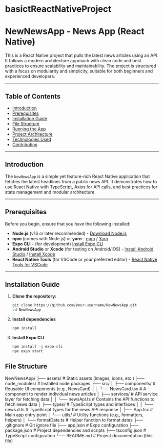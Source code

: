 # basictReactNativeProject
# NewNewsApp - News App (React Native)

This is a React Native project that pulls the latest news articles using an API. It follows a modern architecture approach with clean code and best practices to ensure scalability and maintainability. The project is structured with a focus on modularity and simplicity, suitable for both beginners and experienced developers.

---

## Table of Contents

- [Introduction](#introduction)
- [Prerequisites](#prerequisites)
- [Installation Guide](#installation-guide)
- [File Structure](#file-structure)
- [Running the App](#running-the-app)
- [Project Architecture](#project-architecture)
- [Technologies Used](#technologies-used)
- [Contributing](#contributing)

---

## Introduction

The `NewNewsApp` is a simple yet feature-rich React Native application that fetches the latest headlines from a public news API. It demonstrates how to use React Native with TypeScript, Axios for API calls, and best practices for state management and modular architecture.

---

## Prerequisites

Before you begin, ensure that you have the following installed:

- **Node.js** (v16 or later recommended) - [Download Node.js](https://nodejs.org/)
- **npm** (comes with Node.js) or **yarn** - [npm](https://www.npmjs.com/) / [Yarn](https://yarnpkg.com/)
- **Expo CLI** - (for development) [Install Expo CLI](https://docs.expo.dev/get-started/installation/)
- **Android Studio** or **Xcode** (for testing on Android/iOS) - [Install Android Studio](https://developer.android.com/studio) / [Install Xcode](https://developer.apple.com/xcode/)
- **React Native Tools** (for VSCode or your preferred editor) - [React Native Tools for VSCode](https://marketplace.visualstudio.com/items?itemName=msjsdiag.vscode-react-native)

---

## Installation Guide

1. **Clone the repository:**

   ```bash
   git clone https://github.com/your-username/NewNewsApp.git
   cd NewNewsApp

2. **Install dependencies**
    ```bash
   npm install
    
3. **Install Expo CLI**
    ```bash
   npm install -g expo-cli
   npx expo start


## File Structure
NewNewsApp/ ├── assets/ # Static assets (images, icons, etc.) ├── node_modules/ # Installed node packages ├── src/ │ ├── components/ # Reusable UI components (e.g., NewsCard) │ │ └── NewsCard.tsx # A component to render individual news articles │ ├── services/ # API service layer for fetching data │ │ └── newsApi.ts # Contains the API functions to fetch news data │ ├── types/ # TypeScript types and interfaces │ │ └── news.d.ts # TypeScript types for the news API response │ ├── App.tsx # Main app entry point │ └── utils/ # Utility functions (e.g., formatters, helpers) │ └── formatDate.ts # Helper function to format dates ├── .gitignore # Git ignore file ├── app.json # Expo configuration ├── package.json # Project dependencies and scripts ├── tsconfig.json # TypeScript configuration └── README.md # Project documentation (this file)


